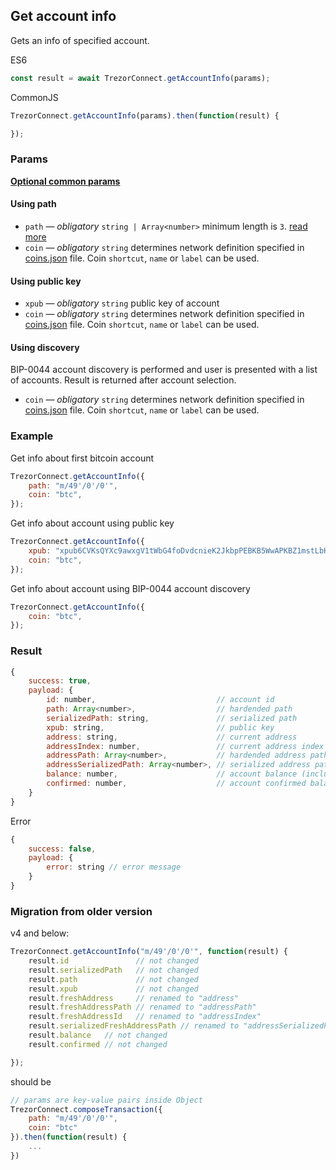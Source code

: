 ## Get account info

Gets an info of specified account.

ES6
```javascript
const result = await TrezorConnect.getAccountInfo(params);
```

CommonJS
```javascript
TrezorConnect.getAccountInfo(params).then(function(result) {

});
```

### Params
[****Optional common params****](commonParams.md)
#### Using path
* `path` — *obligatory* `string | Array<number>` minimum length is `3`. [read more](path.md)
* `coin` — *obligatory* `string` determines network definition specified in [coins.json](../../src/data/coins.json) file. Coin `shortcut`, `name` or `label` can be used.

#### Using public key
* `xpub` — *obligatory* `string` public key of account
* `coin` — *obligatory* `string` determines network definition specified in [coins.json](../../src/data/coins.json) file. Coin `shortcut`, `name` or `label` can be used.

#### Using discovery
BIP-0044 account discovery is performed and user is presented with a list of accounts. Result is returned after account selection.
- `coin` — *obligatory* `string` determines network definition specified in [coins.json](../../src/data/coins.json) file. Coin `shortcut`, `name` or `label` can be used.

### Example
Get info about first bitcoin account
```javascript
TrezorConnect.getAccountInfo({
    path: "m/49'/0'/0'",
    coin: "btc",
});
```

Get info about account using public key
```javascript
TrezorConnect.getAccountInfo({
    xpub: "xpub6CVKsQYXc9awxgV1tWbG4foDvdcnieK2JkbpPEBKB5WwAPKBZ1mstLbKVB4ov7QzxzjaxNK6EfmNY5Jsk2cG26EVcEkycGW4tchT2dyUhrx",
    coin: "btc",
});
```

Get info about account using BIP-0044 account discovery
```javascript
TrezorConnect.getAccountInfo({
    coin: "btc",
});
```

### Result
```javascript
{
    success: true,
    payload: {
        id: number,                           // account id
        path: Array<number>,                  // hardended path
        serializedPath: string,               // serialized path
        xpub: string,                         // public key
        address: string,                      // current address
        addressIndex: number,                 // current address index
        addressPath: Array<number>,           // hardended address path
        addressSerializedPath: Array<number>, // serialized address path
        balance: number,                      // account balance (including unconfirmed transactions)
        confirmed: number,                    // account confirmed balance
    }
}
```
Error
```javascript
{
    success: false,
    payload: {
        error: string // error message
    }
}
```

### Migration from older version

v4 and below:
```javascript
TrezorConnect.getAccountInfo("m/49'/0'/0'", function(result) {
    result.id               // not changed
    result.serializedPath   // not changed
    result.path             // not changed
    result.xpub             // not changed
    result.freshAddress     // renamed to "address"
    result.freshAddressPath // renamed to "addressPath"
    result.freshAddressId   // renamed to "addressIndex"
    result.serializedFreshAddressPath // renamed to "addressSerializedPath"
    result.balance   // not changed
    result.confirmed // not changed

});
```
should be
```javascript
// params are key-value pairs inside Object
TrezorConnect.composeTransaction({ 
    path: "m/49'/0'/0'",
    coin: "btc"
}).then(function(result) {
    ...
})
```
